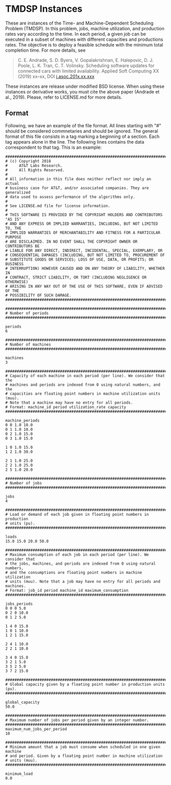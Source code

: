 TMDSP Instances
========================

These are instances of the Time- and Machine-Dependent Scheduling Problem
(TMDSP). In this problem, jobs, machine utilization, and production rates vary
according to the time. In each period, a given job can be executed in a subset
of machines with different capacities and productions rates. The objective is
to deploy a feasible schedule with the minimum total completion time. For more
details, see

> C. E. Andrade, S. D. Byers, V. Gopalakrishnan, E. Halepovic, D. J. Poole,
> L. K. Tran, C. T. Volinsky. Scheduling software updates for connected cars
> with limited availability. Applied Soft Computing XX (2019) xx–xx,
> DOI [j.asoc.201x.xx.xxx](http://dx.doi.org/10.1016/j.asoc.201x.xx.xxx)

These instances are release under modified BSD license. When using these
instances or derivative works, you must cite the above paper (Andrade et al.,
2019). Please, refer to LICENSE.md for more details.


Format
----------------------

Following, we have an example of the file format. All lines starting with "#"
should be considered commnetaries and should be ignored. The general format of
this file consists in a tag marking a beginning of a section. Each tag appears
alone in the line. The following lines contains the data correspondent to that
tag. This is an example:

```
###############################################################################
# (c) Copyright 2018
#     AT&T Labs Research.
#     All Rights Reserved.
#
# All information in this file does neither reflect nor imply an actual
# business case for AT&T, and/or associated companies. They are generalized
# data used to assess performance of the algorithms only.
#
# See LICENSE.md file for license information.
#
# THIS SOFTWARE IS PROVIDED BY THE COPYRIGHT HOLDERS AND CONTRIBUTORS "AS IS"
# AND ANY EXPRESS OR IMPLIED WARRANTIES, INCLUDING, BUT NOT LIMITED TO, THE
# IMPLIED WARRANTIES OF MERCHANTABILITY AND FITNESS FOR A PARTICULAR PURPOSE
# ARE DISCLAIMED. IN NO EVENT SHALL THE COPYRIGHT OWNER OR CONTRIBUTORS BE
# LIABLE FOR ANY DIRECT, INDIRECT, INCIDENTAL, SPECIAL, EXEMPLARY, OR
# CONSEQUENTIAL DAMAGES (INCLUDING, BUT NOT LIMITED TO, PROCUREMENT OF
# SUBSTITUTE GOODS OR SERVICES; LOSS OF USE, DATA, OR PROFITS; OR BUSINESS
# INTERRUPTION) HOWEVER CAUSED AND ON ANY THEORY OF LIABILITY, WHETHER IN
# CONTRACT, STRICT LIABILITY, OR TORT (INCLUDING NEGLIGENCE OR OTHERWISE)
# ARISING IN ANY WAY OUT OF THE USE OF THIS SOFTWARE, EVEN IF ADVISED OF THE
# POSSIBILITY OF SUCH DAMAGE.
###############################################################################

###############################################################################
# Number of periods
###############################################################################

periods
6

###############################################################################
# Number of machines
###############################################################################

machines
3

###############################################################################
# Capacity of each machine in each period (per line). We consider that the 
# machines and periods are indexed from 0 using natural numbers, and the 
# capacities are floating point numbers in machine utilization units (muu).
# Note that a machine may have no entry for all periods.
# Format: machine_id period utilization_rate capacity
###############################################################################

machine_periods
0 0 1.0 10.0
0 1 1.0 10.0
0 2 1.0 15.0
0 3 1.0 15.0

1 0 1.0 15.0
1 2 1.0 30.0

2 1 1.0 25.0
2 2 1.0 25.0
2 5 1.0 20.0

###############################################################################
# Number of jobs
###############################################################################

jobs
4

###############################################################################
# Load or demand of each job given in floating point numbers in production
# units (pu).
###############################################################################

loads
15.0 15.0 20.0 50.0

###############################################################################
# Maximum consumption of each job in each period (per line). We consider that 
# the jobs, machines, and periods are indexed from 0 using natural numbers, 
# and the consumptions are floating point numbers in machine utilization
# units (muu). Note that a job may have no entry for all periods and machines.
# Format: job_id period machine_id maximum_consumption
###############################################################################

jobs_periods
0 0 0 5.0
0 2 0 10.0
0 1 2 5.0

1 4 0 15.0
1 0 1 10.0
1 2 1 15.0

2 4 1 10.0
2 2 1 10.0

3 4 0 15.0
3 2 1 5.0
3 5 2 5.0
3 7 2 15.0

###############################################################################
# Global capacity given by a floating point number in production units (pu).
###############################################################################

global_capacity
50.0

###############################################################################
# Maximum number of jobs per period given by an integer number.
###############################################################################
maximum_num_jobs_per_period
10

###############################################################################
# Minimum amount that a job must consume when scheduled in one given machine 
# and period. Given by a floating point number in machine utilization
# units (muu).
###############################################################################

minimum_load
0.0
```

